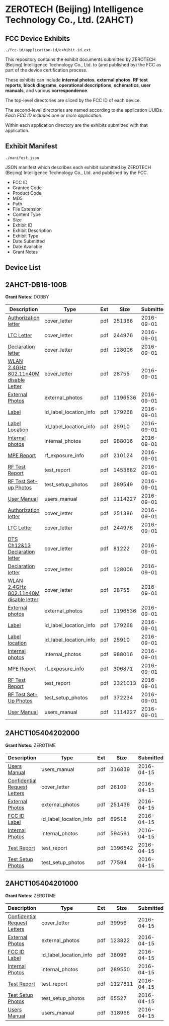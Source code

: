 # ZEROTECH (Beijing) Intelligence Technology Co., Ltd. (2AHCT)
## FCC Device Exhibits

```
./fcc-id/application-id/exhibit-id.ext
```

This repository contains the exhibit documents submitted by ZEROTECH (Beijing) Intelligence Technology Co., Ltd. to (and published by) the FCC as part of the device certification process.

These exhibits can include **internal photos**, **external photos**, **RF test reports**, **block diagrams**, **operational descriptions**, **schematics**, **user manuals**, and various **correspondence**.

The top-level directories are sliced by the FCC ID of each device.

The second-level directories are named according to the application UUIDs. *Each FCC ID includes one or more application.*

Within each application directory are the exhibits submitted with that application. 

## Exhibit Manifest

```
./manifest.json
```

JSON manifest which describes each exhibit submitted by ZEROTECH (Beijing) Intelligence Technology Co., Ltd. and published by the FCC.

- FCC ID
- Grantee Code
- Product Code
- MD5
- Path
- File Extension
- Content Type
- Size
- Exhibit ID
- Exhibit Description
- Exhibit Type
- Date Submitted
- Date Available
- Grant Notes

## Device List
## 2AHCT-DB16-100B
**Grant Notes:** DOBBY

| Description | Type | Ext | Size | Submitted | Available |
| ----------- | ---- | --- | ---- | --------- | --------- |
| [Authorization letter](2AHCT-DB16-100B/79248fd1139f537d661da453c4881918/3119462.pdf) | cover_letter | pdf | 251386 | 2016-09-01 | 2016-09-01 |
| [LTC Letter](2AHCT-DB16-100B/79248fd1139f537d661da453c4881918/3119463.pdf) | cover_letter | pdf | 244976 | 2016-09-01 | 2016-09-01 |
| [Declaration letter](2AHCT-DB16-100B/79248fd1139f537d661da453c4881918/3119465.pdf) | cover_letter | pdf | 128006 | 2016-09-01 | 2016-09-01 |
| [WLAN 2.4GHz 802.11n40M disable Letter](2AHCT-DB16-100B/79248fd1139f537d661da453c4881918/3119466.pdf) | cover_letter | pdf | 28755 | 2016-09-01 | 2016-09-01 |
| [External Photos](2AHCT-DB16-100B/79248fd1139f537d661da453c4881918/3119467.pdf) | external_photos | pdf | 1196536 | 2016-09-01 | 2016-09-01 |
| [Label](2AHCT-DB16-100B/79248fd1139f537d661da453c4881918/3119468.pdf) | id_label_location_info | pdf | 179268 | 2016-09-01 | 2016-09-01 |
| [Label Location](2AHCT-DB16-100B/79248fd1139f537d661da453c4881918/3119469.pdf) | id_label_location_info | pdf | 25910 | 2016-09-01 | 2016-09-01 |
| [Internal photos](2AHCT-DB16-100B/79248fd1139f537d661da453c4881918/3119470.pdf) | internal_photos | pdf | 988016 | 2016-09-01 | 2016-09-01 |
| [MPE Report](2AHCT-DB16-100B/79248fd1139f537d661da453c4881918/3119489.pdf) | rf_exposure_info | pdf | 210124 | 2016-09-01 | 2016-09-01 |
| [RF Test Report](2AHCT-DB16-100B/79248fd1139f537d661da453c4881918/3119521.pdf) | test_report | pdf | 1453882 | 2016-09-01 | 2016-09-01 |
| [RF Test Set-up Photos](2AHCT-DB16-100B/79248fd1139f537d661da453c4881918/3119522.pdf) | test_setup_photos | pdf | 289549 | 2016-09-01 | 2016-09-01 |
| [User Manual](2AHCT-DB16-100B/79248fd1139f537d661da453c4881918/3119471.pdf) | users_manual | pdf | 1114227 | 2016-09-01 | 2016-09-01 |
| [Authorization letter](2AHCT-DB16-100B/9ce507db1849bb9a628cbbcdac6dab38/3119462.pdf) | cover_letter | pdf | 251386 | 2016-09-01 | 2016-09-01 |
| [LTC Letter](2AHCT-DB16-100B/9ce507db1849bb9a628cbbcdac6dab38/3119463.pdf) | cover_letter | pdf | 244976 | 2016-09-01 | 2016-09-01 |
| [DTS Ch12&13 Declaration letter](2AHCT-DB16-100B/9ce507db1849bb9a628cbbcdac6dab38/3119464.pdf) | cover_letter | pdf | 81222 | 2016-09-01 | 2016-09-01 |
| [Declaration letter](2AHCT-DB16-100B/9ce507db1849bb9a628cbbcdac6dab38/3119465.pdf) | cover_letter | pdf | 128006 | 2016-09-01 | 2016-09-01 |
| [ WLAN 2.4GHz 802.11n40M disable letter](2AHCT-DB16-100B/9ce507db1849bb9a628cbbcdac6dab38/3119466.pdf) | cover_letter | pdf | 28755 | 2016-09-01 | 2016-09-01 |
| [External photos](2AHCT-DB16-100B/9ce507db1849bb9a628cbbcdac6dab38/3119467.pdf) | external_photos | pdf | 1196536 | 2016-09-01 | 2016-09-01 |
| [Label](2AHCT-DB16-100B/9ce507db1849bb9a628cbbcdac6dab38/3119468.pdf) | id_label_location_info | pdf | 179268 | 2016-09-01 | 2016-09-01 |
| [Label location](2AHCT-DB16-100B/9ce507db1849bb9a628cbbcdac6dab38/3119469.pdf) | id_label_location_info | pdf | 25910 | 2016-09-01 | 2016-09-01 |
| [Internal photos](2AHCT-DB16-100B/9ce507db1849bb9a628cbbcdac6dab38/3119470.pdf) | internal_photos | pdf | 988016 | 2016-09-01 | 2016-09-01 |
| [MPE Report](2AHCT-DB16-100B/9ce507db1849bb9a628cbbcdac6dab38/3119502.pdf) | rf_exposure_info | pdf | 306871 | 2016-09-01 | 2016-09-01 |
| [RF Test Report](2AHCT-DB16-100B/9ce507db1849bb9a628cbbcdac6dab38/3119510.pdf) | test_report | pdf | 2321013 | 2016-09-01 | 2016-09-01 |
| [RF Test Set-Up Photos](2AHCT-DB16-100B/9ce507db1849bb9a628cbbcdac6dab38/3119511.pdf) | test_setup_photos | pdf | 372234 | 2016-09-01 | 2016-09-01 |
| [User Manual](2AHCT-DB16-100B/9ce507db1849bb9a628cbbcdac6dab38/3119471.pdf) | users_manual | pdf | 1114227 | 2016-09-01 | 2016-09-01 |
## 2AHCT105404202000
**Grant Notes:** ZEROTIME

| Description | Type | Ext | Size | Submitted | Available |
| ----------- | ---- | --- | ---- | --------- | --------- |
| [Users Manual](2AHCT105404202000/825ff5a5c0d92d29cd150d37283b2950/2960695.pdf) | users_manual | pdf | 316839 | 2016-04-15 | 2016-04-15 |
| [Confidential Request Letters](2AHCT105404202000/825ff5a5c0d92d29cd150d37283b2950/2960687.pdf) | cover_letter | pdf | 26109 | 2016-04-15 | 2016-04-15 |
| [External Photos](2AHCT105404202000/825ff5a5c0d92d29cd150d37283b2950/2960688.pdf) | external_photos | pdf | 251436 | 2016-04-15 | 2016-04-15 |
| [FCC ID Label](2AHCT105404202000/825ff5a5c0d92d29cd150d37283b2950/2960689.pdf) | id_label_location_info | pdf | 69518 | 2016-04-15 | 2016-04-15 |
| [Internal Photos](2AHCT105404202000/825ff5a5c0d92d29cd150d37283b2950/2960690.pdf) | internal_photos | pdf | 594591 | 2016-04-15 | 2016-04-15 |
| [Test Report](2AHCT105404202000/825ff5a5c0d92d29cd150d37283b2950/2960693.pdf) | test_report | pdf | 1396542 | 2016-04-15 | 2016-04-15 |
| [Test Setup Photos](2AHCT105404202000/825ff5a5c0d92d29cd150d37283b2950/2960694.pdf) | test_setup_photos | pdf | 77594 | 2016-04-15 | 2016-04-15 |
## 2AHCT105404201000
**Grant Notes:** ZEROTIME

| Description | Type | Ext | Size | Submitted | Available |
| ----------- | ---- | --- | ---- | --------- | --------- |
| [Confidential Request Letters](2AHCT105404201000/1648a4ad1eedff5b1eb1aceecbdc84f0/2960704.pdf) | cover_letter | pdf | 39956 | 2016-04-15 | 2016-04-15 |
| [External Photos](2AHCT105404201000/1648a4ad1eedff5b1eb1aceecbdc84f0/2960705.pdf) | external_photos | pdf | 123822 | 2016-04-15 | 2016-04-15 |
| [FCC ID Label](2AHCT105404201000/1648a4ad1eedff5b1eb1aceecbdc84f0/2960706.pdf) | id_label_location_info | pdf | 38096 | 2016-04-15 | 2016-04-15 |
| [Internal Photos](2AHCT105404201000/1648a4ad1eedff5b1eb1aceecbdc84f0/2960707.pdf) | internal_photos | pdf | 289550 | 2016-04-15 | 2016-04-15 |
| [Test Report](2AHCT105404201000/1648a4ad1eedff5b1eb1aceecbdc84f0/2960710.pdf) | test_report | pdf | 1127811 | 2016-04-15 | 2016-04-15 |
| [Test Setup Photos](2AHCT105404201000/1648a4ad1eedff5b1eb1aceecbdc84f0/2960711.pdf) | test_setup_photos | pdf | 65527 | 2016-04-15 | 2016-04-15 |
| [Users Manual](2AHCT105404201000/1648a4ad1eedff5b1eb1aceecbdc84f0/2960712.pdf) | users_manual | pdf | 318966 | 2016-04-15 | 2016-04-15 |

